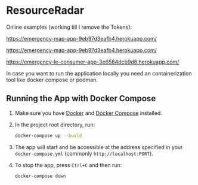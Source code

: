 # ResourceRadar

Online examples (working till I remove the Tokens):

https://emergency-map-app-9eb97d3eafb4.herokuapp.com/

https://emergency-map-app-9eb97d3eafb4.herokuapp.com/ 

https://emergency-le-consumer-app-3e6564dcb9d6.herokuapp.com/

In case you want to run the application locally you need an containerization tool like docker compose or podman. 

## Running the App with Docker Compose

1. Make sure you have [Docker](https://docs.docker.com/get-docker/) and [Docker Compose](https://docs.docker.com/compose/install/) installed.

2. In the project root directory, run:

   ```bash
   docker-compose up --build
   ```

3. The app will start and be accessible at the address specified in your `docker-compose.yml` (commonly `http://localhost:PORT`).

4. To stop the app, press `Ctrl+C` and then run:

   ```bash
   docker-compose down
   ```
